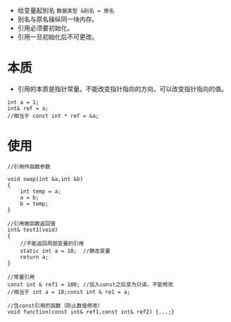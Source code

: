 
- 给变量起别名
	`数据类型 &别名 = 原名`
- 别名与原名操纵同一块内存。
- 引用必须要初始化。
- 引用一旦初始化后不可更改。

# 本质

- 引用的本质是指针常量。不能改变指针指向的方向，可以改变指针指向的值。
```
int a = 1;
int& ref = a;
//相当于 const int * ref = &a;
```

# 使用

```
//引用作函数参数

void swap(int &a,int &b)
{
    int temp = a;
    a = b;
    b = temp;
}

//引用做函数返回值
int& test1(void)
{
    //不能返回局部变量的引用
    static int a = 10;  //静态变量
    return a;
}

//常量引用
const int & ref1 = 100; //加入const之后变为只读，不能修改
//相当于 int a = 10;const int & re1 = a;

//含const引用的函数（防止数值修改）
void function(const int& ref1,const int& ref2) {...;}
```

